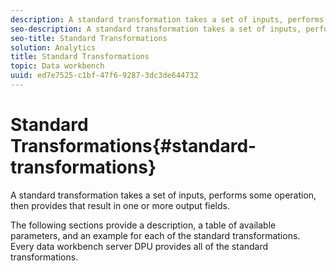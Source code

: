 ```yaml
---
description: A standard transformation takes a set of inputs, performs some operation, then provides that result in one or more output fields.
seo-description: A standard transformation takes a set of inputs, performs some operation, then provides that result in one or more output fields.
seo-title: Standard Transformations
solution: Analytics
title: Standard Transformations
topic: Data workbench
uuid: ed7e7525-c1bf-47f6-9287-3dc3de644732
---
```


# Standard Transformations{#standard-transformations}

A standard transformation takes a set of inputs, performs some operation, then provides that result in one or more output fields.

 The following sections provide a description, a table of available parameters, and an example for each of the standard transformations. Every data workbench server DPU provides all of the standard transformations. 

